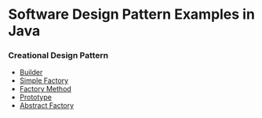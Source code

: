 # Software Design Pattern Examples in Java

### Creational Design Pattern
<ul>
  <li><a href="https://github.com/Rapter1990/Software-Design-Pattren-Examples-in-Java/tree/master/1_Creational_Builder">Builder</a></li>
  <li><a href="https://github.com/Rapter1990/Software-Design-Pattren-Examples-in-Java/tree/master/2_Creational_Simple_Factory">Simple Factory</a></li>
  <li><a href="https://github.com/Rapter1990/Software-Design-Pattren-Examples-in-Java">Factory Method</a></li>
  <li><a href="https://github.com/Rapter1990/Software-Design-Pattren-Examples-in-Java">Prototype</a></li>
  <li><a href="https://github.com/Rapter1990/Software-Design-Pattren-Examples-in-Java">Abstract Factory</a></li>
</ul>
